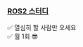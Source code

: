 ### [ROS2 스터디](https://udangtangtang-cording-oldcast1e.notion.site/ROS-2025-ROS-1910a7f03b0580cc8646dfe84268f8e5?pvs=4)
✅ 열심히 할 사람만 오세요   
✅ 월 1회 😎
